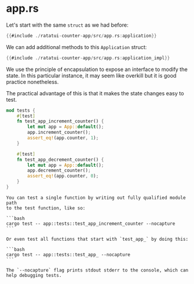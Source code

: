 # app.rs

Let's start with the same `struct` as we had before:

```rust
{{#include ./ratatui-counter-app/src/app.rs:application}}
```

We can add additional methods to this `Application` struct:

```rust
{{#include ./ratatui-counter-app/src/app.rs:application_impl}}
```

We use the principle of encapsulation to expose an interface to modify the state. In this particular
instance, it may seem like overkill but it is good practice nonetheless.

The practical advantage of this is that it makes the state changes easy to test.

```rust
mod tests {
    #[test]
    fn test_app_increment_counter() {
        let mut app = App::default();
        app.increment_counter();
        assert_eq!(app.counter, 1);
    }

    #[test]
    fn test_app_decrement_counter() {
        let mut app = App::default();
        app.decrement_counter();
        assert_eq!(app.counter, 0);
    }
}
```

````admonish tip
You can test a single function by writing out fully qualified module path
to the test function, like so:

```bash
cargo test -- app::tests::test_app_increment_counter --nocapture
```

Or even test all functions that start with `test_app_` by doing this:

```bash
cargo test -- app::tests::test_app_ --nocapture
```

The `--nocapture` flag prints stdout stderr to the console, which can help debugging tests.
````
